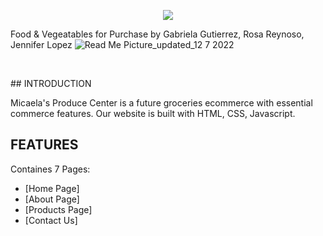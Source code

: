 <p align="center">
  <img src="https://user-images.githubusercontent.com/89892415/206354176-66b96dd8-7ac6-4b7e-80a1-f244a124e847.png"/>
</p>


Food & Vegeatables for Purchase by Gabriela Gutierrez, Rosa Reynoso, Jennifer Lopez
![Read Me Picture_updated_12 7 2022](https://user-images.githubusercontent.com/89892415/206353691-a16ab455-2a0e-43d0-880f-86b1596551ad.jpg)
<p>&nbsp;&nbsp;&nbsp;&nbsp;&nbsp;&nbsp;</p>
## INTRODUCTION

Micaela's Produce Center is a future groceries ecommerce with essential commerce features. Our website is built with HTML, CSS, Javascript.

## FEATURES
Containes 7 Pages:
- [Home Page]
- [About Page]
- [Products Page]
- [Contact Us]
